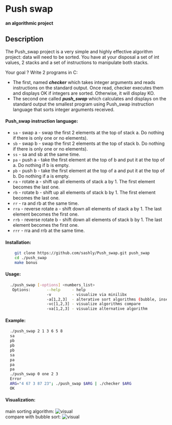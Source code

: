 # Push swap
__an algorithmic project__
## Description
The Push_swap project is a very simple and highly effective algorithm project: data will
need to be sorted. You have at your disposal a set of int values, 2 stacks and a set of
instructions to manipulate both stacks.<br/>

Your goal ? Write 2 programs in C:
* The first, named ***checker*** which takes integer arguments and reads instructions on
the standard output. Once read, checker executes them and displays OK if integers
are sorted. Otherwise, it will display KO.
* The second one called ***push_swap*** which calculates and displays on the standard
output the smallest program using Push_swap instruction language that sorts integer
arguments received.

#### Push_swap instruction language:
* `sa` - swap a - swap the first 2 elements at the top of stack a. Do nothing if there
  is only one or no elements).
* `sb` - swap b - swap the first 2 elements at the top of stack b. Do nothing if there
  is only one or no elements).
* `ss` - sa and sb at the same time.
* `pa` - push a - take the first element at the top of b and put it at the top of a. Do
  nothing if b is empty.
* `pb` - push b - take the first element at the top of a and put it at the top of b. Do
  nothing if a is empty.
* `ra` - rotate a - shift up all elements of stack a by 1. The first element becomes
  the last one.
* `rb` - rotate b - shift up all elements of stack b by 1. The first element becomes
  the last one.
* `rr` - ra and rb at the same time.
* `rra` - reverse rotate a - shift down all elements of stack a by 1. The last element
  becomes the first one.
* `rrb` - reverse rotate b - shift down all elements of stack b by 1. The last element
  becomes the first one.
* `rrr` - rra and rrb at the same time.

#### Installation:
```bash
    git clone https://github.com/sashly/Push_swap.git push_swap
    cd ./push_swap
    make bonus
```
#### Usage:
```bash
  ./push_swap [-options] <numbers_list>
   Options:       --help     - help
                  -v         - visualize via minilibx
                  -a[1,2,3]  - alterative sort algorithms (bubble, insertion and selection sort)
                  -vc[1,2,3] - visualize algorithms compare
                  -va[1,2,3] - visualize alternative algorithm
```
#### Example:
```bash
  ./push_swap 2 1 3 6 5 8
  sa
  pb
  pb
  pb
  sa
  pa
  pa
  pa
  ./push_swap 0 one 2 3
  Error
  ARG="4 67 3 87 23"; ./push_swap $ARG | ./checker $ARG
  OK
```
#### Visualization:
main sorting algorithm:
![visual](./_vis/gif/vis00_1.gif)<br/>
compare with bubble sort:
![visual](./_vis/gif/vis01.gif)


